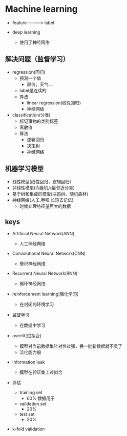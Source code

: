 # Machine learning

+ feature -----> label

+ deep learning
     + 使用了神经网络

## 解决问题（监督学习）
+ regression(回归)
    + 预测一个值
        + 房价，天气...
    + label是连续的
    + 算法
        + linear regression(线性回归)
        + 神经网络
+ classification(分类)
    + 标记事物的类别标签
    + 离散值
    + 算法
        + 逻辑回归
        + 决策树
        + 神经网络

## 机器学习模型
+ 线性模型(线性回归，逻辑回归)
+ 非线性模型(向量机,k最邻近分类)
+ 基于树和集成的模型(决策树，随机森林)
+ 神经网络(人工,卷积,长短去记忆)
    + 时候处理特征量巨大的数据

## keys
+ Artificial Neural Network(ANN)
    + 人工神经网络
+ Convolutional Neural Network(CNN)
    + 卷积神经网络
+ Recurrent Neural Network(RNN)
    + 循环神经网络

+ reinforcement learning(强化学习)
    + 在封闭的环境学习

+ 监督学习
    + 在数据中学习

+ overfit(过拟合)
    + 模型对当前数据集针对性过强，换一批新数据就不灵了
    + 泛化能力弱

+ information leak
    + 模型在验证集上过拟合

+ 评估
    + training set
        + 60% 数据用于
    + validation set
        + 20%
    + test set
        + 20%

+ k-fold validation